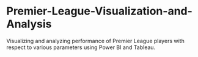 # Premier-League-Visualization-and-Analysis
Visualizing and analyzing performance of Premier League players with respect to various parameters using Power BI and Tableau.

